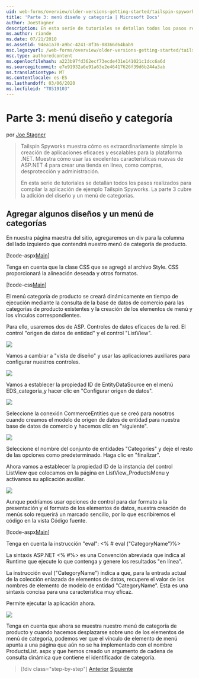 ```yaml
---
uid: web-forms/overview/older-versions-getting-started/tailspin-spyworks/tailspin-spyworks-part-3
title: 'Parte 3: menú diseño y categoría | Microsoft Docs'
author: JoeStagner
description: En esta serie de tutoriales se detallan todos los pasos realizados para compilar la aplicación de ejemplo Tailspin Spyworks. La parte 3 cubre la adición del diseño y un menú de categorías.
ms.author: riande
ms.date: 07/21/2010
ms.assetid: 94ea1a70-a9bc-4241-8f36-08366d64bab9
msc.legacyurl: /web-forms/overview/older-versions-getting-started/tailspin-spyworks/tailspin-spyworks-part-3
msc.type: authoredcontent
ms.openlocfilehash: a223b97fd362ecf73ecde431e141021c1dcc6a6d
ms.sourcegitcommit: e7e91932a6e91a63e2e46417626f39d6b244a3ab
ms.translationtype: MT
ms.contentlocale: es-ES
ms.lasthandoff: 03/06/2020
ms.locfileid: "78519103"
---
```

# <a name="part-3-layout-and-category-menu"></a>Parte 3: menú diseño y categoría

por [Joe Stagner](https://github.com/JoeStagner)

> Tailspin Spyworks muestra cómo es extraordinariamente simple la creación de aplicaciones eficaces y escalables para la plataforma .NET. Muestra cómo usar las excelentes características nuevas de ASP.NET 4 para crear una tienda en línea, como compras, desprotección y administración.
> 
> En esta serie de tutoriales se detallan todos los pasos realizados para compilar la aplicación de ejemplo Tailspin Spyworks. La parte 3 cubre la adición del diseño y un menú de categorías.

## <a id="_Toc260221669"></a>Agregar algunos diseños y un menú de categorías

En nuestra página maestra del sitio, agregaremos un div para la columna del lado izquierdo que contendrá nuestro menú de categoría de producto.

[!code-aspx[Main](tailspin-spyworks-part-3/samples/sample1.aspx)]

Tenga en cuenta que la clase CSS que se agregó al archivo Style. CSS proporcionará la alineación deseada y otros formatos.

[!code-css[Main](tailspin-spyworks-part-3/samples/sample2.css)]

El menú categoría de producto se creará dinámicamente en tiempo de ejecución mediante la consulta de la base de datos de comercio para las categorías de producto existentes y la creación de los elementos de menú y los vínculos correspondientes.

Para ello, usaremos dos de ASP. Controles de datos eficaces de la red. El control "origen de datos de entidad" y el control "ListView".

![](tailspin-spyworks-part-3/_static/image1.jpg)

Vamos a cambiar a "vista de diseño" y usar las aplicaciones auxiliares para configurar nuestros controles.

![](tailspin-spyworks-part-3/_static/image2.jpg)

Vamos a establecer la propiedad ID de EntityDataSource en el menú EDS\_categoría\_y hacer clic en "Configurar origen de datos".

![](tailspin-spyworks-part-3/_static/image3.jpg)

Seleccione la conexión CommerceEntities que se creó para nosotros cuando creamos el modelo de origen de datos de entidad para nuestra base de datos de comercio y hacemos clic en "siguiente".

![](tailspin-spyworks-part-3/_static/image4.jpg)

Seleccione el nombre del conjunto de entidades "Categories" y deje el resto de las opciones como predeterminado. Haga clic en "finalizar".

Ahora vamos a establecer la propiedad ID de la instancia del control ListView que colocamos en la página en ListView\_ProductsMenu y activamos su aplicación auxiliar.

![](tailspin-spyworks-part-3/_static/image5.jpg)

Aunque podríamos usar opciones de control para dar formato a la presentación y el formato de los elementos de datos, nuestra creación de menús solo requerirá un marcado sencillo, por lo que escribiremos el código en la vista Código fuente.

[!code-aspx[Main](tailspin-spyworks-part-3/samples/sample3.aspx)]

Tenga en cuenta la instrucción "eval": &lt;% # eval ("CategoryName")%&gt;

La sintaxis ASP.NET &lt;% #%&gt; es una Convención abreviada que indica al Runtime que ejecute lo que contenga y genere los resultados "en línea".

La instrucción eval ("CategoryName") indica a que, para la entrada actual de la colección enlazada de elementos de datos, recupere el valor de los nombres de elemento de modelo de entidad "CategoryName". Esta es una sintaxis concisa para una característica muy eficaz.

Permite ejecutar la aplicación ahora.

![](tailspin-spyworks-part-3/_static/image6.jpg)

Tenga en cuenta que ahora se muestra nuestro menú de categoría de producto y cuando hacemos desplazarse sobre uno de los elementos de menú de categoría, podemos ver que el vínculo de elemento de menú apunta a una página que aún no se ha implementado con el nombre ProductsList. aspx y que hemos creado un argumento de cadena de consulta dinámica que contiene el  identificador de categoría.

> [!div class="step-by-step"]
> [Anterior](tailspin-spyworks-part-2.md)
> [Siguiente](tailspin-spyworks-part-4.md)
